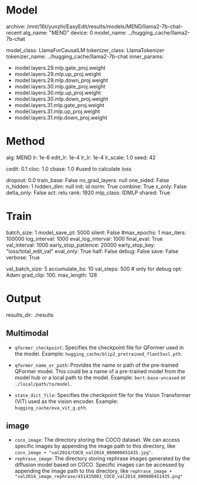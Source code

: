 # Model

archive: /mnt/16t/yunzhi/EasyEdit/results/models/MEND/llama2-7b-chat-recent
alg_name: "MEND"
device: 0
model_name: ../hugging_cache/llama2-7b-chat

model_class: LlamaForCausalLM
tokenizer_class: LlamaTokenizer
tokenizer_name: ../hugging_cache/llama2-7b-chat
inner_params:
- model.layers.29.mlp.gate_proj.weight
- model.layers.29.mlp.up_proj.weight
- model.layers.29.mlp.down_proj.weight
- model.layers.30.mlp.gate_proj.weight
- model.layers.30.mlp.up_proj.weight
- model.layers.30.mlp.down_proj.weight
- model.layers.31.mlp.gate_proj.weight
- model.layers.31.mlp.up_proj.weight
- model.layers.31.mlp.down_proj.weight

# Method
alg: MEND
lr: 1e-6
edit_lr: 1e-4
lr_lr: 1e-4
lr_scale: 1.0
seed: 42

cedit: 0.1
cloc: 1.0
cbase: 1.0
#used to calculate loss

dropout: 0.0
train_base: False
no_grad_layers: null
one_sided: False
n_hidden: 1
hidden_dim: null
init: id
norm: True
combine: True
x_only: False
delta_only: False
act: relu
rank: 1920
mlp_class: IDMLP
shared: True

# Train
batch_size: 1
model_save_pt: 5000
silent: False
#max_epochs: 1
max_iters: 100000
log_interval: 1000
eval_log_interval: 1000
final_eval: True
val_interval: 1000
early_stop_patience: 20000
early_stop_key: "loss/total_edit_val"
eval_only: True
half: False
debug: False
save: False
verbose: True

val_batch_size: 5
accumulate_bs: 10
val_steps: 500 # only for debug
opt: Adam
grad_clip: 100.
max_length: 128
# Output

results_dir: ./results

## Multimodal
- `qformer_checkpoint`: Specifies the checkpoint file for QFormer used in the model. Example: `hugging_cache/blip2_pretrained_flant5xxl.pth`.

- `qformer_name_or_path`: Provides the name or path of the pre-trained QFormer model. This could be a name of a pre-trained model from the model hub or a local path to the model. Example: `bert-base-uncased` or `./local/path/to/model`.

- `state_dict_file`: Specifies the checkpoint file for the Vision Transformer (ViT) used as the vision encoder. Example: `hugging_cache/eva_vit_g.pth`.

## image
- `coco_image`:  The directory storing the COCO dataset. We can access specific images by appending the image path to this directory, like `coco_image + "val2014/COCO_val2014_000000451435.jpg"`.
- `rephrase_image`: The directory storing rephrase images generated by the diffusion model based on COCO. Specific images can be accessed by appending the image path to this directory, like `rephrase_image + "val2014_image_rephrase/451435003_COCO_val2014_000000451435.png"`